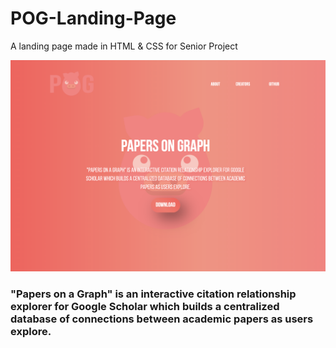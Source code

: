 # POG-Landing-Page
A landing page made in HTML &amp; CSS for Senior Project


![POG](https://github.com/BoneCode/POG-Landing-Page/blob/main/POGHOG%20LANDING%20PAGE/images/Screen%20Shot%202021-04-25%20at%206.41.42%20PM.png)

### "Papers on a Graph" is an interactive citation relationship explorer for Google Scholar which builds a centralized database of connections between academic papers as users explore.
